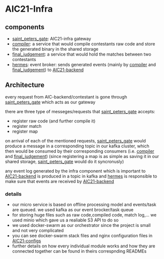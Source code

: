 # AIC21-Infra

## components
- [saint_peters_gate](https://github.com/SharifAIChallenge/AIC21-infra-saint_peters_gate): AIC21-infra gateway
- [compiler](https://github.com/SharifAIChallenge/AIC21-infra-compiler): a service that would compile contestants raw code and store the generated binary in the shared storage
- [final_judgement](https://github.com/SharifAIChallenge/AIC21-infra-final_judgement): a service that would hold the matches between two contestants
- [hermes](https://github.com/SharifAIChallenge/AIC21-infra-hermes): event broker: sends generated events (mainly by [compiler](https://github.com/SharifAIChallenge/AIC21-infra-compiler) and [final_judgement](https://github.com/SharifAIChallenge/AIC21-infra-final_judgement)) to [AIC21-backend](https://github.com/SharifAIChallenge/AIC21-backend)
## Architecture
every request from AIC-backend/contestant is gone through [saint_peters_gate](https://github.com/SharifAIChallenge/AIC21-infra-saint_peters_gate) which acts as our gateway

there are three type of messeges/requests that [saint_peters_gate](https://github.com/SharifAIChallenge/AIC21-infra-saint_peters_gate) accepts:
- register raw code (and further compile it)
- register match
- register map

on arrival of each of the mentioned requests, [saint_peters_gate](https://github.com/SharifAIChallenge/AIC21-infra-saint_peters_gate) would produce a message in a corresponding topic in our kafka cluster, which then would be consumed by their corresponding consumers (i.e. [compiler](https://github.com/SharifAIChallenge/AIC21-infra-compiler) and [final_judgement](https://github.com/SharifAIChallenge/AIC21-infra-final_judgement))
(since registering a map is as simple as saving it in our shared storage, [saint_peters_gate](https://github.com/SharifAIChallenge/AIC21-infra-saint_peters_gate) would do it syncronusly)

any event log generated by the infra component which is important to [AIC21-backend](https://github.com/SharifAIChallenge/AIC21-backend) is produced in a topic in kafka and [hermes](https://github.com/SharifAIChallenge/AIC21-infra-hermes) is responsible to make sure that events are received by [AIC21-backend](https://github.com/SharifAIChallenge/AIC21-backend) 

### details
- our micro service is based on offline processing model and events/task are queued. we used kafka as our event brocker/task queue 
- for storing huge files such as raw code,compiled code, match log,... we used minio which gave us a realiable S3 API to do so
- we used docker-swarm as our orchestrator since the project is small and not very complicated
- you can see docker-swarm stack files and nginx configuration files in [AIC21-configs](https://github.com/SharifAIChallenge/AIC21-infra-configs)
- further details on how every individual module works and how they are connected together can be found in theirs correspnding READMEs
